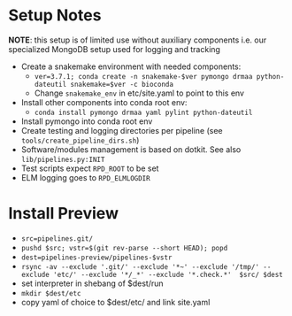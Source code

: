 # Setup Notes

**NOTE**: this setup is of limited use without auxiliary components
i.e. our specialized MongoDB setup used for logging and tracking


- Create a snakemake environment with needed components:
  - `ver=3.7.1; conda create -n snakemake-$ver pymongo drmaa python-dateutil snakemake=$ver -c bioconda`
  - Change `snakemake_env` in etc/site.yaml to point to this env
- Install other components into conda root env: 
  - `conda install pymongo drmaa yaml pylint python-dateutil`
- Install pymongo into conda root env
- Create testing and logging directories per pipeline (see `tools/create_pipeline_dirs.sh`)
- Software/modules management is based on dotkit. See also `lib/pipelines.py:INIT`
- Test scripts expect `RPD_ROOT` to be set
- ELM logging goes to `RPD_ELMLOGDIR`

# Install Preview

- `src=pipelines.git/`
- `pushd $src; vstr=$(git rev-parse --short HEAD); popd`
- `dest=pipelines-preview/pipelines-$vstr`
- `rsync -av --exclude '.git/' --exclude '*~' --exclude '/tmp/' --exclude 'etc/' --exclude '*/_*' --exclude '*.check.*'  $src/ $dest`
- set interpreter in shebang of $dest/run
- `mkdir $dest/etc`
- copy yaml of choice to $dest/etc/ and link site.yaml

